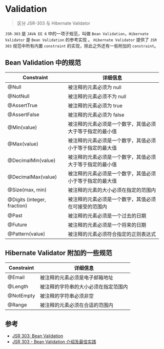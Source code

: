 # Validation

> 区分 JSR-303 与 Hibernate Validator

`JSR-303` 是 `JAVA EE 6` 中的一项子规范，叫做 `Bean Validation`，`Hibernate Validator` 是 `Bean Validation` 的参考实现 。
`Hibernate Validator` 提供了 `JSR 303` 规范中所有内置 `constraint` 的实现，除此之外还有一些附加的 `constraint`。

## Bean Validation 中的规范

| Constraint | 详细信息 |
| ---- | ----- |
| @Null	| 被注释的元素必须为 null |
| @NotNull	| 被注释的元素必须不为 null |
| @AssertTrue	| 被注释的元素必须为 true |
| @AssertFalse	| 被注释的元素必须为 false |
| @Min(value)	| 被注释的元素必须是一个数字，其值必须大于等于指定的最小值 |
| @Max(value)	| 被注释的元素必须是一个数字，其值必须小于等于指定的最大值 |
| @DecimalMin(value)	| 被注释的元素必须是一个数字，其值必须大于等于指定的最小值 |
| @DecimalMax(value)	| 被注释的元素必须是一个数字，其值必须小于等于指定的最大值 |
| @Size(max, min)	| 被注释的元素的大小必须在指定的范围内 |
| @Digits (integer, fraction)	| 被注释的元素必须是一个数字，其值必须在可接受的范围内 |
| @Past	| 被注释的元素必须是一个过去的日期 |
| @Future	| 被注释的元素必须是一个将来的日期 |
| @Pattern(value)	| 被注释的元素必须符合指定的正则表达式 |

## Hibernate Validator 附加的一些规范

| Constraint | 详细信息 |
| ---- | ----- |
| @Email | 被注释的元素必须是电子邮箱地址 |
| @Length | 被注释的字符串的大小必须在指定范围内 |
| @NotEmpty | 被注释的字符串必须非空 |
| @Range | 被注释的元素必须在合适的范围内 |

## 参考

- [JSR 303: Bean Validation](https://jcp.org/en/jsr/detail?id=303)
- [JSR 303 - Bean Validation 介绍及最佳实践](https://www.ibm.com/developerworks/cn/java/j-lo-jsr303/index.html)